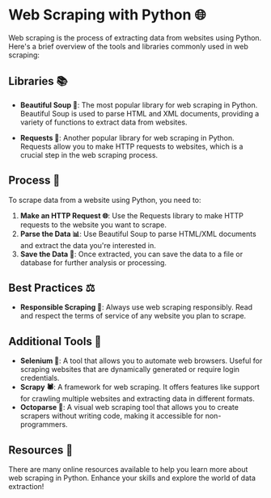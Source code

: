 # Web Scraping with Python 🌐

Web scraping is the process of extracting data from websites using Python. Here's a brief overview of the tools and libraries commonly used in web scraping:

## Libraries 📚

- **Beautiful Soup 🍲**: The most popular library for web scraping in Python. Beautiful Soup is used to parse HTML and XML documents, providing a variety of functions to extract data from websites.

- **Requests 📡**: Another popular library for web scraping in Python. Requests allow you to make HTTP requests to websites, which is a crucial step in the web scraping process.

## Process 🔄

To scrape data from a website using Python, you need to:

1. **Make an HTTP Request 🌐**: Use the Requests library to make HTTP requests to the website you want to scrape.
2. **Parse the Data 📊**: Use Beautiful Soup to parse HTML/XML documents and extract the data you're interested in.
3. **Save the Data 💾**: Once extracted, you can save the data to a file or database for further analysis or processing.

## Best Practices ⚖️

- **Responsible Scraping 🤝**: Always use web scraping responsibly. Read and respect the terms of service of any website you plan to scrape.

## Additional Tools 🔧

- **Selenium 🚗**: A tool that allows you to automate web browsers. Useful for scraping websites that are dynamically generated or require login credentials.
- **Scrapy 🕷️**: A framework for web scraping. It offers features like support for crawling multiple websites and extracting data in different formats.
- **Octoparse 🐙**: A visual web scraping tool that allows you to create scrapers without writing code, making it accessible for non-programmers.

## Resources 📖

There are many online resources available to help you learn more about web scraping in Python. Enhance your skills and explore the world of data extraction!
